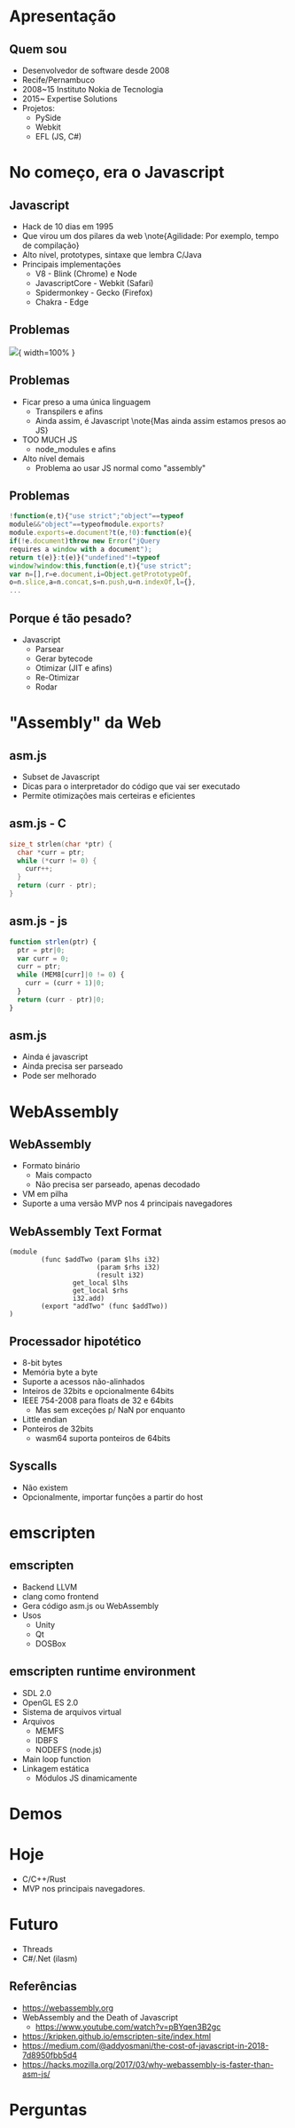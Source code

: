 # Apresentação

## Quem sou

- Desenvolvedor de software desde 2008
- Recife/Pernambuco
- 2008~15 Instituto Nokia de Tecnologia
- 2015~ Expertise Solutions
- Projetos:
    - PySide
    - Webkit
    - EFL (JS, C#)

# No começo, era o Javascript

## Javascript

- Hack de 10 dias em 1995
- Que virou um dos pilares da web
\note{Agilidade: Por exemplo, tempo de compilação}
- Alto nível, prototypes, sintaxe que lembra C/Java
- Principais implementações
    - V8 - Blink (Chrome) e Node
    - JavascriptCore - Webkit (Safari)
    - Spidermonkey - Gecko (Firefox)
    - Chakra - Edge

## Problemas

![](js_good_parts.jpeg){ width=100% }


## Problemas

- Ficar preso a uma única linguagem
    - Transpilers e afins
    - Ainda assim, é Javascript
\note{Mas ainda assim estamos presos ao JS}
- TOO MUCH JS
    - node_modules e afins
- Alto nível demais
    - Problema ao usar JS normal como "assembly"

## Problemas

```js
!function(e,t){"use strict";"object"==typeof
module&&"object"==typeofmodule.exports?
module.exports=e.document?t(e,!0):function(e){
if(!e.document)throw new Error("jQuery
requires a window with a document");
return t(e)}:t(e)}("undefined"!=typeof
window?window:this,function(e,t){"use strict";
var n=[],r=e.document,i=Object.getPrototypeOf,
o=n.slice,a=n.concat,s=n.push,u=n.indexOf,l={},
...
```

## Porque é tão pesado?

- Javascript
    - Parsear
    - Gerar bytecode
    - Otimizar (JIT e afins)
    - Re-Otimizar
    - Rodar

# "Assembly" da Web

## asm.js

- Subset de Javascript
- Dicas para o interpretador do código que vai ser executado
- Permite otimizações mais certeiras e eficientes

## asm.js - C

```c
size_t strlen(char *ptr) {
  char *curr = ptr;
  while (*curr != 0) {
    curr++;
  }
  return (curr - ptr);
}
```

## asm.js - js


```javascript
function strlen(ptr) {
  ptr = ptr|0;
  var curr = 0;
  curr = ptr;
  while (MEM8[curr]|0 != 0) {
    curr = (curr + 1)|0;
  }
  return (curr - ptr)|0;
}
```

## asm.js

- Ainda é javascript
- Ainda precisa ser parseado
- Pode ser melhorado

# WebAssembly

## WebAssembly

- Formato binário
    - Mais compacto
    - Não precisa ser parseado, apenas decodado
- VM em pilha
- Suporte a uma versão MVP nos 4 principais navegadores

## WebAssembly Text Format

```wast
(module
        (func $addTwo (param $lhs i32)
                      (param $rhs i32)
                      (result i32)
                get_local $lhs
                get_local $rhs
                i32.add)
        (export "addTwo" (func $addTwo))
)
```

## Processador hipotético

- 8-bit bytes
- Memória byte a byte
- Suporte a acessos não-alinhados
- Inteiros de 32bits e opcionalmente 64bits
- IEEE 754-2008 para floats de 32 e 64bits
    - Mas sem exceções p/ NaN por enquanto
- Little endian
- Ponteiros de 32bits
    - wasm64 suporta ponteiros de 64bits

## Syscalls

- Não existem
- Opcionalmente, importar funções a partir do host


# emscripten

## emscripten

- Backend LLVM
- clang como frontend
- Gera código asm.js ou WebAssembly
- Usos
    - Unity
    - Qt
    - DOSBox

## emscripten runtime environment

- SDL 2.0
- OpenGL ES 2.0
- Sistema de arquivos virtual
- Arquivos
    - MEMFS
    - IDBFS
    - NODEFS (node.js)
- Main loop function
- Linkagem estática
    - Módulos JS dinamicamente

# Demos

# Hoje

- C/C++/Rust
- MVP nos principais navegadores.

# Futuro

- Threads
- C#/.Net (ilasm)

## Referências

- https://webassembly.org
- WebAssembly and the Death of Javascript
    - https://www.youtube.com/watch?v=pBYqen3B2gc 
- https://kripken.github.io/emscripten-site/index.html
- https://medium.com/@addyosmani/the-cost-of-javascript-in-2018-7d8950fbb5d4
- https://hacks.mozilla.org/2017/03/why-webassembly-is-faster-than-asm-js/

# Perguntas
